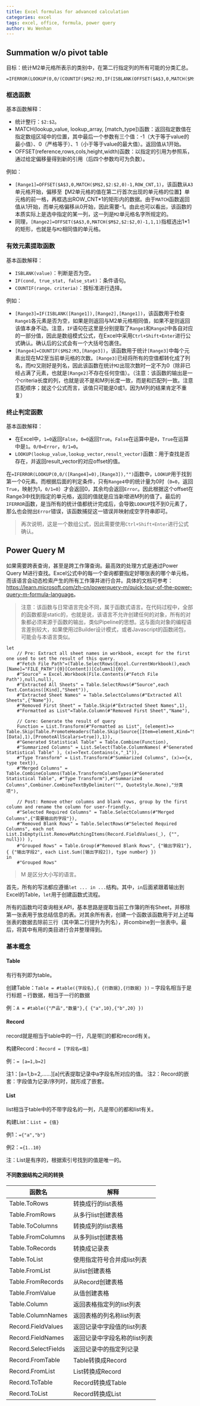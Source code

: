 ```yaml
---
title: Excel formulas for advanced calculation
categories: excel
tags: excel, office, formula, power query
author: Wu Wenhan
---
```


## Summation w/o pivot table

目标：统计M2单元格所表示的类别中，在第二行指定列的所有可能的分类汇总。

```excel
=IFERROR(LOOKUP(0,0/(COUNTIF($M$2:M3,IF(ISBLANK(OFFSET($A$3,0,MATCH($M$2,$2:$2,0)-1,ROW_CNT,1)),OFFSET($A$3,0,MATCH($M$2,$2:$2,0)-1,1,1),OFFSET($A$3,0,MATCH($M$2,$2:$2,0)-1,ROW_CNT,1)))=0),IF(ISBLANK(OFFSET($A$3,0,MATCH($M$2,$2:$2,0)-1,ROW_CNT,1)),OFFSET($A$3,0,MATCH($M$2,$2:$2,0)-1,1,1),OFFSET($A$3,0,MATCH($M$2,$2:$2,0)-1,ROW_CNT,1))),"")
```

### 框选函数

基本函数解释：
- 统计整行：`$2:$2`。
- MATCH(lookup_value, lookup_array, [match_type])函数：返回指定数值在指定数组区域中的位置，其中最后一个参数有三个值：-1（大于等于value的最小值）、0（严格等于）、1（小于等于value的最大值）。返回值从1开始。
- OFFSET(reference,rows,cols,height,width)函数：以指定的引用为参照系，通过给定偏移量得到新的引用（后四个参数均可为负数）。

例如：
- `[Range1]=OFFSET($A$3,0,MATCH($M$2,$2:$2,0)-1,ROW_CNT,1)`，该函数从`A3`单元格开始，偏移至【M2单元格的值在第二行首次出现的单元格的位置】单元格的前一格，再框选出ROW_CNT\*1的矩形内的数据。由于`MATCH`函数返回值从1开始，而单元格偏移从0开始，因此需要-1。由此也可以看出，该函数的本质实际上是选中指定的某一列，这一列是`M2`单元格名字所规定的。
- 同理，`[Range2]=OFFSET($A$3,0,MATCH($M$2,$2:$2,0)-1,1,1)`指框选出1\*1的矩形，也就是与`M2`相同值的单元格。

### 有效元素提取函数

基本函数解释：
- `ISBLANK(value)`：判断是否为空。
- `IF(cond, true_stat, false_stat)`：条件语句。
- `COUNTIF(range，criteria)`：按标准进行选择。

例如：
- `[Range3]=IF(ISBLANK([Range1]),[Range2],[Range1])`，该函数用于检查`Range1`各元素是否为空，如果是则返回与M2单元格相同值，如果不是则返回该值本身不动。注意，`IF`语句在这里是分别提取了`Range1`和`Range2`中各自对应的一部分值，因此是数组模式公式，在Excel中采用`Ctrl+Shift+Enter`进行公式确认。确认后的公式会有一个大括号包裹住。
- `[Range4]=COUNTIF($M$2:M3,[Range3])`，该函数用于统计`[Range3]`中每个元素出现在M2至当前单元格的次数。`[Range3]`已经将所有的空值都转化成了列名，而`M2`又刚好是列名，因此该函数在统计`M2`出现次数时一定不为0（除非已经占满了元素，也就是`[Range2]`不存在任何空值）。（注意：该函数的输出是一个criteria长度的列，也就是说不是和M列长度一致，而是和匹配列一致。注意匹配顺序；就这个公式而言，该值只可能是0或1，因为M列的结果肯定不重复）

### 终止判定函数

基本函数解释：
- 在Excel中，`1=0`返回`False`，`0=0`返回`True`。`False`在运算中是`0`，`True`在运算中是`1`。`0/0=Error`，`0/1=0`。
- `LOOKUP(lookup_value,lookup_vector,result_vector)`函数：用于查找是否存在，并返回result_vector的对应offset的值。

在`=IFERROR(LOOKUP(0,0/([Range4]=0),[Range3]),"")`函数中，`LOOKUP`用于找到第一个0元素。而根据后面的判定条件，只有`Range4`中的统计量为0时（`0=0`，返回`True`，映射为1，`0/1=0`）才会返回0，其余均会返回`Error`。因此根据这个offset在Range3中找到指定的单元格，返回的值就是应当新增进M列的值了。最后的`IFERROR`函数，是当所有的统计值都统计完成后，会导致`LOOKUP`找不到0元素了，那么也会抛出`Error`错误，该函数捕捉这一错误并映射成空字符串即可。

> 再次说明，这是一个数组公式，因此需要使用`Ctrl+Shift+Enter`进行公式确认。


## Power Query M

如果需要跨表查询，甚至是跨工作簿查询。最高效的处理方式是通过Power Query M进行查找。Excel公式中的每一个查询都要指定好哪张表的哪个单元格，而该语言会动态检索产生的所有工作簿并进行合并。具体的文档可参考：<https://learn.microsoft.com/zh-cn/powerquery-m/quick-tour-of-the-power-query-m-formula-language>。

> 注意：该函数与日常语言完全不同，属于函数式语言。在代码过程中，全部的函数都是static的，也就是说，该语言不允许创建任何的对象，所有的对象都必须来源于函数的输出，类似Pipeline的思想。这与面向对象的编程语言差别较大，如果使用过Builder设计模式，或者Javascript的函数闭包，可能会与本语言类似。

``` power query m
let
    // Pre: Extract all sheet names in workbook, except for the first one used to set the result of this query.
    #"Fetch File Path"=(Table.SelectRows(Excel.CurrentWorkbook(),each [Name]="FILE_PATH"){0}[Content])[Column1]{0},
    #"Source" = Excel.Workbook(File.Contents(#"Fetch File Path"),null,null),
    #"Extracted All Sheets" = Table.SelectRows(#"Source",each Text.Contains([Kind],"Sheet")),
    #"Extracted Sheet Names" = Table.SelectColumns(#"Extracted All Sheets",{"Name"}),
    #"Removed First Sheet" = Table.Skip(#"Extracted Sheet Names",1),
    #"Formatted as List"=Table.Column(#"Removed First Sheet","Name"),

    // Core: Generate the result of query
    Function = List.Transform(#"Formatted as List", (element)=> Table.Skip(Table.PromoteHeaders(Table.Skip(Source{[Item=element,Kind="Sheet"]}[Data],1),[PromoteAllScalars=true]),1)),
    #"Generated Statistical Table" = Table.Combine(Function),
    #"Summarized Columns" = List.Select(Table.ColumnNames( #"Generated Statistical Table" ), (x)=>Text.Contains(x,"_1")),
    #"Type Transform" = List.Transform(#"Summarized Columns", (x)=>{x, type text}),
    #"Merged Columns" = Table.CombineColumns(Table.TransformColumnTypes(#"Generated Statistical Table", #"Type Transform"),#"Summarized Columns",Combiner.CombineTextByDelimiter("", QuoteStyle.None),"分类项"),

    // Post: Remove other columns and blank rows, group by the first column and rename the column for user-friendly.
    #"Selected Required Columns" = Table.SelectColumns(#"Merged Columns",{"需要输出的字段"}),
    #"Removed Blank Rows" = Table.SelectRows(#"Selected Required Columns", each not List.IsEmpty(List.RemoveMatchingItems(Record.FieldValues(_), {"", null})) ),
    #"Grouped Rows" = Table.Group(#"Removed Blank Rows", {"输出字段1"}, { {"输出字段2", each List.Sum([输出字段2]), type number} })
in
    #"Grouped Rows"
```

> M 是区分大小写的语言。

首先，所有的写法都应遵循`let ... in ...`结构。其中，`in`后面紧跟着输出到Excel的Table，`let`用于创建函数式流程。

所有的函数均可查询相关API，基本思路是提取当前工作簿的所有Sheet，并移除第一张表用于放总结信息的表。对其余所有表，创建一个函数该函数用于对上述每张表的数据去除前三行（其中第二行提升为列名），并combine到一张表中。最后，将其中有用的类目进行合并整理得到。

### 基本概念
#### Table

有行有列即为table。

创建Table：`Table = #table({字段名},{ {行数据},{行数据} })`
– 字段名相当于是行标题
– 行数据，相当于一行的数据

例：`A = #table({"产品","数量"},{ {"a",10},{"b",20} })`

#### Record

record就是相当于table中的一行，凡是带\[\]的都和record有关。

构建Record：`Record = [字段名=值]`

例：`= [a=1,b=2]`

注1：[a=1,b=2,……][a]代表提取记录中a字段名所对应的值。
注2：Record的嵌套：字段值为记录/序列时，就形成了嵌套。

#### List
list相当于table中的不带字段名的一列，凡是带{}的都和list有关。

构建List：`List = {值}`

例1：`={"a","b"}`

例2：`={1..10}`

注：List是有序的，根据索引号找到的值是唯一的。


#### 不同数据结构之间的转换
|函数名|解释|
|---|---|
|Table.ToRows|转换成行的list表格|
|Table.FromRows|从多行list创建表格|
|Table.ToColumns|转换成列的list表格|
|Table.FromColumns|从多列list创建表格|
|Table.ToRecords|转换成记录表|
|Table.ToList|使用指定符号合并成list列表|
|Table.FromList|从list创建表格|
|Table.FromRecords|从Record创建表格|
|Table.FromValue|从值创建表格|
|Table.Column|返回表格指定列的list列表|
|Table.ColumnNames|返回表格的列名称list列表|
|Record.FieldValues|返回记录中字段值的list列表|
|Record.FieldNames|返回记录中字段名称的list列表|
|Record.SelectFields|返回记录中的指定列记录|
|Record.FromTable|Table转换成Record|
|Record.FromList|List转换成Record|
|Record.ToTable|Record转换成Table|
|Record.ToList|Record转换成List|


